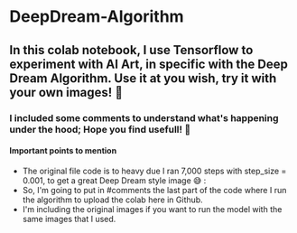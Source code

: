 # DeepDream-Algorithm

## In this colab notebook, I use Tensorflow to experiment with AI Art, in specific with the Deep Dream Algorithm. Use it at you wish, try it with your own images! 🙂
 
### I included some comments to understand what's happening under the hood; Hope you find usefull! 🙌


#### Important points to mention

- The original file code is to heavy due I ran 7,000 steps with step_size = 0.001, to get a great Deep Dream style image 😅 :
- So, I'm going to put in #comments the last part of the code where I run the algorithm to upload the colab here in Github.
- I'm including the original images if you want to run the model with the same images that I used. 
